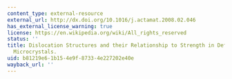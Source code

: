 ```yaml
---
content_type: external-resource
external_url: http://dx.doi.org/10.1016/j.actamat.2008.02.046
has_external_license_warning: true
license: https://en.wikipedia.org/wiki/All_rights_reserved
status: ''
title: Dislocation Structures and their Relationship to Strength in Deformed Nickel
  Microcrystals.
uid: b81219e6-1b15-4e9f-8733-4e227202e40e
wayback_url: ''
---
```

